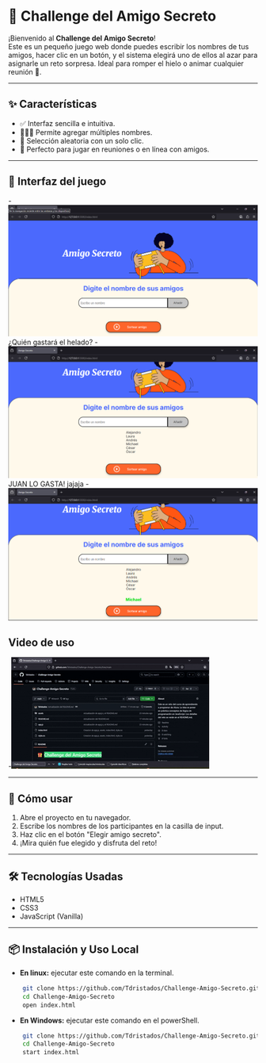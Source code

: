 # 🎁 Challenge del Amigo Secreto

¡Bienvenido al **Challenge del Amigo Secreto**!  
Este es un pequeño juego web donde puedes escribir los nombres de tus amigos, hacer clic en un botón, y el sistema elegirá uno de ellos al azar para asignarle un reto sorpresa. Ideal para romper el hielo o animar cualquier reunión 🎉.

---

## ✨ Características

- ✅ Interfaz sencilla e intuitiva.
- 🧑‍🤝‍🧑 Permite agregar múltiples nombres.
- 🔄 Selección aleatoria con un solo clic.
- 🎲 Perfecto para jugar en reuniones o en línea con amigos.

---

## 📸 Interfaz del juego

-![Demo de la aplicación](assets/Captura1.png)
¿Quién gastará el helado?
-![Demo de la aplicación](assets/Captura2.png)
JUAN LO GASTA! jajaja
-![Demo de la aplicación](assets/Captura3.png)

## Video de uso

-![Demo de la aplicación](assets/Video1.gif)


---

## 🚀 Cómo usar

1. Abre el proyecto en tu navegador.
2. Escribe los nombres de los participantes en la casilla de input.
3. Haz clic en el botón "Elegir amigo secreto".
4. ¡Mira quién fue elegido y disfruta del reto!

---

## 🛠️ Tecnologías Usadas

- HTML5
- CSS3
- JavaScript (Vanilla)

---

## 📦 Instalación y Uso Local
- **En linux:** ejecutar este comando en la terminal.
```bash
    git clone https://github.com/Tdristados/Challenge-Amigo-Secreto.git
    cd Challenge-Amigo-Secreto
    open index.html
```
- **En Windows:** ejecutar este comando en el powerShell.
```bash
    git clone https://github.com/Tdristados/Challenge-Amigo-Secreto.git
    cd Challenge-Amigo-Secreto
    start index.html
``` 